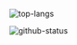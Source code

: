 
![top-langs](https://github-readme-stats.vercel.app/api/top-langs/?username=liuweiGL)

![github-status](https://github-readme-stats.vercel.app/api?username=liuweiGL)

<!--
**liuweiGL/liuweiGL** is a ✨ _special_ ✨ repository because its `README.md` (this file) appears on your GitHub profile.

Here are some ideas to get you started:

- 🔭 I’m currently working on ...
- 🌱 I’m currently learning ...
- 👯 I’m looking to collaborate on ...
- 🤔 I’m looking for help with ...
- 💬 Ask me about ...
- 📫 How to reach me: ...
- 😄 Pronouns: ...
- ⚡ Fun fact: ...
-->
